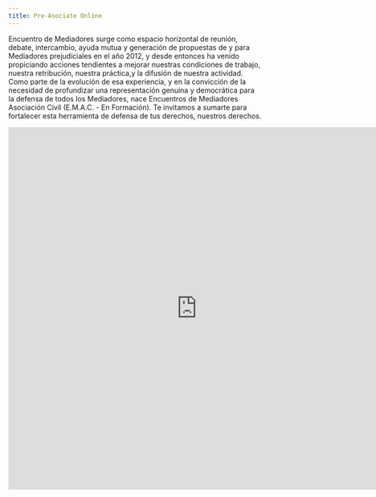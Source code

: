```yaml
---
title: Pre-Asociate Online
---
```

Encuentro de Mediadores surge como espacio horizontal de reunión, debate, intercambio, ayuda mutua y generación de propuestas de y para Mediadores prejudiciales en el año 2012, y desde entonces ha venido propiciando acciones tendientes a mejorar nuestras condiciones de trabajo, nuestra retribución, nuestra práctica,y la difusión de nuestra actividad. Como parte de la evolución de esa experiencia, y en la convicción de la necesidad de profundizar una representación genuina y democrática para la defensa de todos los Mediadores, nace Encuentros de Mediadores Asociación Civil (E.M.A.C. - En Formación). Te invitamos a sumarte para fortalecer esta herramienta de defensa de tus derechos, nuestros derechos.

<iframe src="https://docs.google.com/forms/d/e/1FAIpQLSdZeL-3XMaYktutC2tQPseKjOp6TBd5k-zmGYerfbs9jYaG-A/viewform?embedded=true" width="750" height="720" frameborder="0" marginheight="0" marginwidth="0">Cargando…</iframe>
